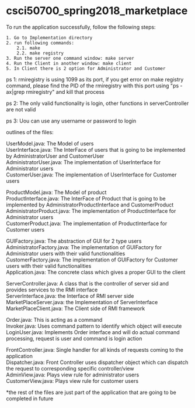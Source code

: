 # csci50700_spring2018_marketplace

To run the application successfully, follow the following steps:

	1. Go to Implementation directory
	2. run following commands:
		2.1. make
		2.2. make registry
	3. Run the server one command window: make server
	4. Run the Client in another window: make client 
	5. In Client there is 2 option for Administrator and Customer  

ps 1: rmiregistry  is using 1099 as its port, if you get error on make registry command, please find the PID of the rmiregistry with this port using "ps -ax|grep rmiregistry" and kill that process  

ps 2: The only valid functionality is login, other functions in serverController are not valid  

ps 3: Uou can use any username or password to login  

outlines of the files:  

UserModel.java: The Model of users  
UserInterface.java: The InterFace of users that is going to be implemented by AdministratorUser and CustomerUser  
AdministratorUser.java: The implementation of UserInterface for Administrator users   
CustomerUser.java: The implementation of UserInterface for Customer users  
  
ProductModel.java: The Model of product  
ProductInterface.java: The InterFace of Product that is going to be implemented by AdministratorProductInterface and CustomerProduct  
AdministratorProduct.java: The implementation of ProductInterface for Administrator users   
CustomerProduct.java: The implementation of ProductInterface for Customer users  
  
GUIFactory.java: The abstraction of GUI for 2 type users  
AdministratorFactory.java: The implementation of GUIFactory for Administrator users with their valid functionalities  
CustomerFactory.java: The implementation of GUIFactory for Customer users with their valid functionalities  
Application.java: The concrete class which gives a proper GUI to the client   
  
ServerController.java: A class that is the controller of server sid and provides services to the RMI interface  
ServerInterface.java: the Interface of RMI server side  
MarketPlaceServer.java: the Implementation of ServerInterface  
MarketPlaceClient.java: The Client side of RMI framework  
  
Order.java: This is acting as a command  
Invoker.java: Uses command pattern to identify which object will execute   
LoginUser.java: Implements Order interface and will do actual command processing, request is user and command is login action  
  
FrontController.java: Single handler for all kinds of requests coming to the application  
Dispatcher.java: Front Controller uses dispatcher object which can dispatch the request to corresponding specific controller/view  
AdminView.java: Plays view rule for administrator users  
CustomerView.java: Plays view rule for customer users  
  
*the rest of the files are just part of the application that are going to be completed in future  







